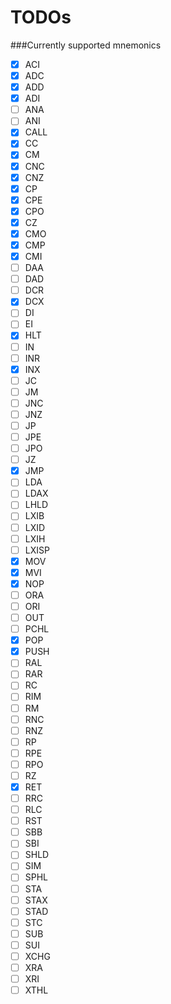 TODOs
===

###Currently supported mnemonics
- [X] ACI
- [X] ADC
- [X] ADD
- [X] ADI
- [ ] ANA
- [ ] ANI
- [X] CALL
- [X] CC
- [X] CM
- [X] CNC
- [X] CNZ
- [X] CP
- [X] CPE
- [X] CPO
- [X] CZ
- [X] CMO
- [X] CMP
- [X] CMI
- [ ] DAA
- [ ] DAD
- [ ] DCR
- [X] DCX
- [ ] DI
- [ ] EI
- [X] HLT
- [ ] IN
- [ ] INR
- [X] INX
- [ ] JC
- [ ] JM
- [ ] JNC
- [ ] JNZ
- [ ] JP
- [ ] JPE
- [ ] JPO
- [ ] JZ
- [X] JMP
- [ ] LDA
- [ ] LDAX
- [ ] LHLD
- [ ] LXIB
- [ ] LXID
- [ ] LXIH
- [ ] LXISP
- [X] MOV
- [X] MVI
- [X] NOP
- [ ] ORA
- [ ] ORI
- [ ] OUT
- [ ] PCHL
- [X] POP
- [X] PUSH
- [ ] RAL
- [ ] RAR
- [ ] RC
- [ ] RIM
- [ ] RM
- [ ] RNC
- [ ] RNZ
- [ ] RP
- [ ] RPE
- [ ] RPO
- [ ] RZ
- [X] RET
- [ ] RRC
- [ ] RLC
- [ ] RST
- [ ] SBB
- [ ] SBI
- [ ] SHLD
- [ ] SIM
- [ ] SPHL
- [ ] STA
- [ ] STAX
- [ ] STAD
- [ ] STC
- [ ] SUB
- [ ] SUI
- [ ] XCHG
- [ ] XRA
- [ ] XRI
- [ ] XTHL
